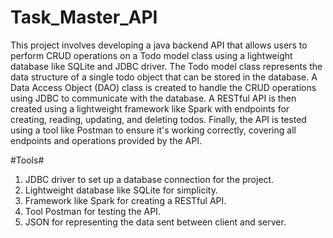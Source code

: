 # Task_Master_API

This project involves developing a java backend API that allows users to perform CRUD operations on a Todo model class using a lightweight database like SQLite and JDBC driver. The Todo model class represents the data structure of a single todo object that can be stored in the database. A Data Access Object (DAO) class is created to handle the CRUD operations using JDBC to communicate with the database. A RESTful API is then created using a lightweight framework like Spark with endpoints for creating, reading, updating, and deleting todos. Finally, the API is tested using a tool like Postman to ensure it's working correctly, covering all endpoints and operations provided by the API.

#Tools#

1. JDBC driver to set up a database connection for the project.
2. Lightweight database like SQLite for simplicity.
3. Framework like Spark for creating a RESTful API.
4. Tool Postman for testing the API.
5. JSON for representing the data sent between client and server.


